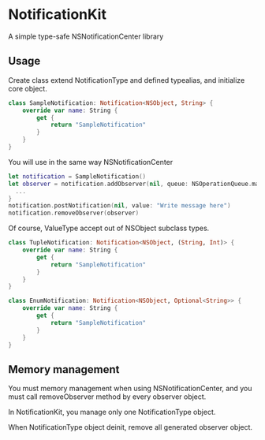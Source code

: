 # NotificationKit
A simple type-safe NSNotificationCenter library

## Usage
Create class extend NotificationType and defined typealias, and initialize core object.
```swift
class SampleNotification: Notification<NSObject, String> {
    override var name: String {
        get {
            return "SampleNotification"
        }
    }
}
```

You will use in the same way NSNotificationCenter
```swift
let notification = SampleNotification()
let observer = notification.addObserver(nil, queue: NSOperationQueue.mainQueue()) { object, value in
  ...
}
notification.postNotification(nil, value: "Write message here")
notification.removeObserver(observer)
```

Of course, ValueType accept out of NSObject subclass types.
```swift
class TupleNotification: Notification<NSObject, (String, Int)> {
    override var name: String {
        get {
            return "SampleNotification"
        }
    }
}

class EnumNotification: Notification<NSObject, Optional<String>> {
    override var name: String {
        get {
            return "SampleNotification"
        }
    }
}
```

## Memory management
You must memory management when using NSNotificationCenter, and you must call removeObserver method by every observer object.

In NotificationKit, you manage only one NotificationType object.

When NotificationType object deinit, remove all generated observer object.
